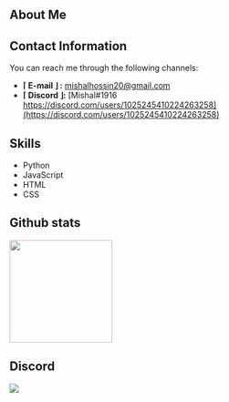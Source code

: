 
About Me
--------
## Contact Information
You can reach me through the following channels:
- **⌈ E-mail ⌋ :** mishalhossin20@gmail.com
- **⌈ Discord ⌋:** [Mishal#1916
https://discord.com/users/1025245410224263258](https://discord.com/users/1025245410224263258)
## Skills
- Python
- JavaScript
- HTML
- CSS

Github stats
--------
<img height="180em" src="https://github-readme-stats.vercel.app/api?username=mishalhossin&show_icons=true&hide_border=true&&count_private=true&include_all_commits=true" />

Discord
--------

<a href="[Mishal#1916
https://discord.com/users/1025245410224263258](https://discord.com/users/1025245410224263258)"  align="left">
    <img src="https://lanyard.cnrad.dev/api/1025245410224263258?theme=dark&bg=171515&borderRadius=5px&animated=true&idleMessage=15%20year%20old%20solo%20dev">
  </a>
